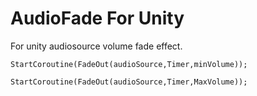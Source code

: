 # AudioFade For Unity
For unity audiosource volume fade effect.

    StartCoroutine(FadeOut(audioSource,Timer,minVolume));
    
    StartCoroutine(FadeOut(audioSource,Timer,MaxVolume));
